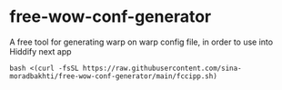 # free-wow-conf-generator
A free tool for generating warp on warp config file, in order to use into Hiddify next app

```
bash <(curl -fsSL https://raw.githubusercontent.com/sina-moradbakhti/free-wow-conf-generator/main/fccipp.sh)
```
